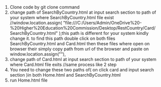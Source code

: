 1.  Clone code by git clone command
2. change path of SearchByCountry.html at input search section to path of your system where SearchByCountry.html file exist //window.location.assign(
          "file:///C:/Users/Admin/OneDrive%20-%20Higher%20Education%20Commission/Desktop/RestCountry/Card/SearchByCountry.html"
        );this path is different for your system kindly change it.  to find this path double click on both files SearchByCountry.html and Card.html then these files where open on browser their simply copy path from url of the browser and paste on window.location.assign(""),
3. change path of Card.html at input search section to path of your system where Card.html file exits //same process like 2 step
4. You need to change these two paths of( on click card and input search section  )in both Home.html and SearchByCountry.html 
5. run Home.html file
